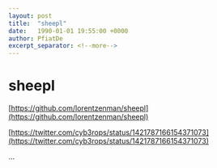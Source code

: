 ```yaml
---
layout: post
title:  "sheepl"
date:   1990-01-01 19:55:00 +0000
author: PfiatDe
excerpt_separator: <!--more-->
---
```


# sheepl

[https://github.com/lorentzenman/sheepl](https://github.com/lorentzenman/sheepl)

[https://twitter.com/cyb3rops/status/1421787166154371073](https://twitter.com/cyb3rops/status/1421787166154371073)

...
<!--more-->
